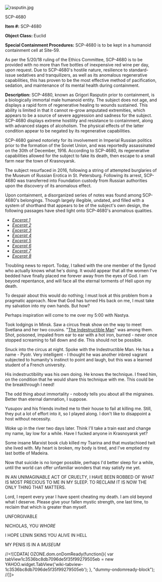 ![rasputin.jpg](http://scp-wiki.wdfiles.com/local--files/scp-4680/rasputin.jpg)

SCP-4680

**Item #:** SCP-4680

**Object Class:** Euclid

**Special Containment Procedures:** SCP-4680 is to be kept in a humanoid containment cell at Site-59.

As per the 5/20/18 ruling of the Ethics Committee, SCP-4680 is to be provided with no more than five bottles of inexpensive red wine per day, upon request. Due to SCP-4680's hostile nature, resilience to standard-issue sedatives and tranquilizers, as well as its anomalous regenerative capabilities, this has proven to be the most effective method of pacification, sedation, and maintenance of its mental health during containment.

**Description:** SCP-4680, known as Grigori Rasputin prior to containment, is a biologically immortal male humanoid entity. The subject does not age, and displays a rapid form of regenerative healing to wounds sustained. This ability is limited in that it cannot re-grow amputated extremities, which appears to be a source of severe aggression and sadness for the subject. SCP-4680 displays extreme hostility and resistance to containment, along with advanced stages of alcoholism. The physical effects of the latter condition appear to be negated by its regenerative capabilities.

SCP-4680 gained notoriety for its involvement in Imperial Russian politics prior to the formation of the Soviet Union, and was reportedly assassinated on the 30th of December, 1916. According to SCP-4680, its regenerative capabilities allowed for the subject to fake its death, then escape to a small farm near the town of Krasnoyarsk.

The subject resurfaced in 2016, following a string of attempted burglaries of the Museum of Russian Erotica in St. Petersburg. Following its arrest, SCP-4680 was transferred into Foundation custody from Russian authorities upon the discovery of its anomalous effect.

Upon containment, a disorganized series of notes was found among SCP-4680's belongings. Though largely illegible, undated, and filled with a system of shorthand that appears to be of the subject's own design, the following passages have shed light onto SCP-4680's anomalous qualities.

*   [_Excerpt 1_](javascript:;)
*   [_Excerpt 2_](javascript:;)
*   [_Excerpt 3_](javascript:;)
*   [_Excerpt 4_](javascript:;)
*   [_Excerpt 5_](javascript:;)
*   [_Excerpt 6_](javascript:;)
*   [_Excerpt 7_](javascript:;)
*   [_Excerpt 8_](javascript:;)

Troubling news to report. Today, I talked with the one member of the Synod who actually knows what he's doing. It would appear that all the women I've bedded have finally placed me forever away from the eyes of God. I am beyond repentance, and will face all the eternal torments of Hell upon my death.

To despair about this would do nothing; I must look at this problem from a pragmatic approach. Now that God has turned His back on me, I must take my salvation into my own hands. But how?

Perhaps inspiration will come to me over my 5:00 with Nastya.

Took lodgings in Minsk. Saw a circus freak show on the way to meet Svetlana and her two cousins. "[The Indestructible Man](/the-indestructible-man)" was among them. Shot, poisoned, impaled from ear to ear with a hot iron, burned - never once stopped screaming to fall down and die. This should not be possible.

Snuck into the circus at night. Spoke with the Indestructible Man. He has a name - Pyotr. Very intelligent - I thought he was another inbred vagrant subjected to humanity's instinct to point and laugh, but this was a learned student of a French university.

His indestructibility was his own doing. He knows the technique. I freed him, on the condition that he would share this technique with me. This could be the breakthrough I need!

The odd thing about immortality - nobody tells you about all the migraines. Better than eternal damnation, I suppose.

Yusupov and his friends invited me to their house to fail at killing me. Still, they put a lot of effort into it, so I played along. I don't like to disappoint a host without necessity.

Woke up in the river two days later. Think I'll take a train east and change my name, lay low for a while. Have I fucked anyone in Krasnoyarsk yet?

Some insane Marxist book club killed my Tsarina and that mustachioed twit she lived with. My heart is broken, my body is tired, and I've emptied my last bottle of Madeira.

Now that suicide is no longer possible, perhaps I'd better sleep for a while, until the world can offer unfamiliar wonders that may satisfy me yet.

IN AN UNIMAGINABLE ACT OF CRUELTY, I HAVE BEEN ROBBED OF WHAT IS MOST PRECIOUS TO ME IN MY SLEEP. TO RECLAIM IT IS NOW THE ONLY THING THAT MATTERS.

Lord, I repent every year I have spent cheating my death. I am old beyond what I deserve. Please give your fallen mystic strength, one last time, to reclaim that which is greater than myself.

UNFORGIVABLE

NICHOLAS, YOU _WHORE_

I HOPE LENIN SKINS YOU ALIVE IN HELL

MY PENIS IS IN A _MUSEUM_

//<!\[CDATA\[ OZONE.dom.onDomReady(function(){ var tabView1c3536bc8db7096de5f35f99279505eb = new YAHOO.widget.TabView('wiki-tabview-1c3536bc8db7096de5f35f99279505eb'); }, "dummy-ondomready-block"); //\]\]>